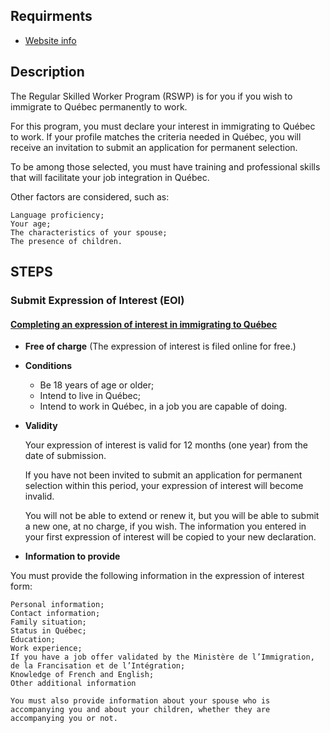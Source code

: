 ## Requirments
- [Website info](https://www.quebec.ca/en/immigration/immigration-programs/regular-skilled-worker-program)

## Description

The Regular Skilled Worker Program (RSWP) is for you if you wish to immigrate to Québec permanently to work.

For this program, you must declare your interest in immigrating to Québec to work. If your profile matches the criteria needed in Québec, you will receive an invitation to submit an application for permanent selection.

To be among those selected, you must have training and professional skills that will facilitate your job integration in Québec.

Other factors are considered, such as:

    Language proficiency;
    Your age;
    The characteristics of your spouse;
    The presence of children.
    
## STEPS
  ### Submit Expression of Interest (EOI)
   #### [Completing an expression of interest in immigrating to Québec](https://www.quebec.ca/en/immigration/immigration-programs/regular-skilled-worker-program/expression-of-interest)
   - **Free of charge** (The expression of interest is filed online for free.)
   - **Conditions** 
      - Be 18 years of age or older;
      - Intend to live in Québec;
      - Intend to work in Québec, in a job you are capable of doing.
   - **Validity**
   
        Your expression of interest is valid for 12 months (one year) from the date of submission.
        
        If you have not been invited to submit an application for permanent selection within this period, your expression of interest will become invalid.

        You will not be able to extend or renew it, but you will be able to submit a new one, at no charge, if you wish. The information you entered in your first expression of interest will be copied to your new declaration.
   - **Information to provide**

You must provide the following information in the expression of interest form:

    Personal information;
    Contact information;
    Family situation;
    Status in Québec;
    Education;
    Work experience;
    If you have a job offer validated by the Ministère de l’Immigration, de la Francisation et de l’Intégration;
    Knowledge of French and English;
    Other additional information
    
    You must also provide information about your spouse who is accompanying you and about your children, whether they are accompanying you or not.
    
